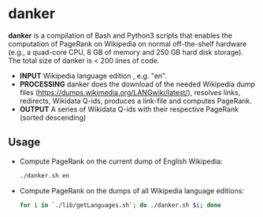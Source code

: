 danker
======

__danker__ is a compilation of Bash and Python3 scripts that enables the computation of PageRank on Wikipedia on normal off-the-shelf hardware (e.g., a quad-core CPU, 8 GB of memory and 250 GB hard disk storage). The total size of danker is < 200 lines of code.

* __INPUT__ Wikipedia language edition , e.g. "en".
* __PROCESSING__ danker does the download of the needed Wikipedia dump files (https://dumps.wikimedia.org/LANGwiki/latest/), resolves links, redirects, Wikidata Q-ids, produces a link-file and computes PageRank.
* __OUTPUT__ A series of Wikidata Q-ids with their respective PageRank (sorted descending)

## Usage

* Compute PageRank on the current dump of English Wikipedia:

   ```bash
   ./danker.sh en
   ```
* Compute PageRank on the dumps of all Wikipedia language editions:

   ```bash
   for i in `./lib/getLanguages.sh`; do ./danker.sh $i; done
   ```
